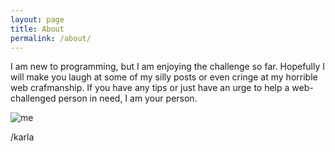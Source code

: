 ```yaml
---
layout: page
title: About
permalink: /about/
---
```


I am new to programming, but I am enjoying the challenge so far. Hopefully I will make you laugh at some of my silly posts or even cringe at my horrible web crafmanship. If you have any tips or just have an urge to help a web-challenged person in need, I am your person.

![me]({{isislvx.github.io}}/assets/me.png) 

/karla

